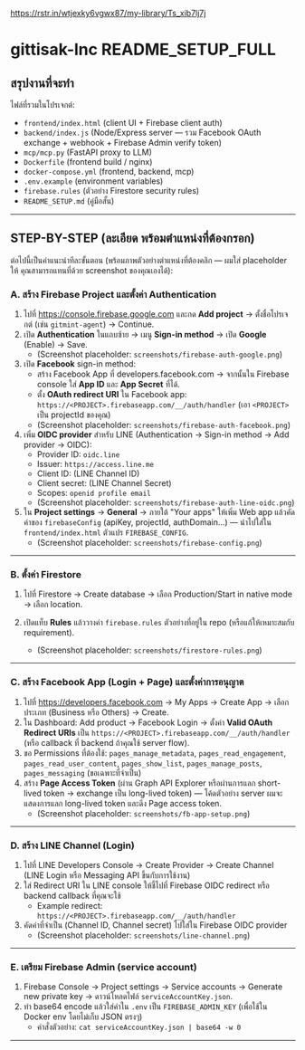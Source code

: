 https://rstr.in/wtjexky6vgwx87/my-library/Ts_xib7lj7j

# gittisak-lnc README_SETUP_FULL

## สรุปงานที่จะทำ
ไฟล์ที่รวมในโปรเจกต์:
- `frontend/index.html` (client UI + Firebase client auth)
- `backend/index.js` (Node/Express server — รวม Facebook OAuth exchange + webhook + Firebase Admin verify token)
- `mcp/mcp.py` (FastAPI proxy to LLM)
- `Dockerfile` (frontend build / nginx)
- `docker-compose.yml` (frontend, backend, mcp)
- `.env.example` (environment variables)
- `firebase.rules` (ตัวอย่าง Firestore security rules)
- `README_SETUP.md` (คู่มือสั้น)

---

## STEP-BY-STEP (ละเอียด พร้อมตำแหน่งที่ต้องกรอก)
ต่อไปนี้เป็นคำแนะนำทีละขั้นตอน (พร้อมภาพตัวอย่างตำแหน่งที่ต้องคลิก — ผมใส่ placeholder ให้ คุณสามารถแทนที่ด้วย screenshot ของคุณเองได้):

### A. สร้าง Firebase Project และตั้งค่า Authentication
1. ไปที่ https://console.firebase.google.com และกด **Add project** → ตั้งชื่อโปรเจกต์ (เช่น `gitmint-agent`) → Continue.
2. เปิด **Authentication** ในแถบซ้าย → เมนู **Sign-in method** → เปิด **Google** (Enable) → Save.
   - (Screenshot placeholder: `screenshots/firebase-auth-google.png`)
3. เปิด **Facebook** sign-in method:
   - สร้าง Facebook App ที่ developers.facebook.com → จากนั้นใน Firebase console ใส่ **App ID** และ **App Secret** ที่ได้.
   - ตั้ง **OAuth redirect URI** ใน Facebook app: `https://<PROJECT>.firebaseapp.com/__/auth/handler` (เอา `<PROJECT>` เป็น projectId ของคุณ)
   - (Screenshot placeholder: `screenshots/firebase-auth-facebook.png`)
4. เพิ่ม **OIDC provider** สำหรับ LINE (Authentication → Sign-in method → Add provider → OIDC):
   - Provider ID: `oidc.line`
   - Issuer: `https://access.line.me`
   - Client ID: (LINE Channel ID)
   - Client secret: (LINE Channel Secret)
   - Scopes: `openid profile email`
   - (Screenshot placeholder: `screenshots/firebase-auth-line-oidc.png`)
5. ใน **Project settings** → **General** → ภายใต้ "Your apps" ให้เพิ่ม Web app แล้วคัดค่าของ `firebaseConfig` (apiKey, projectId, authDomain...) — นำไปใส่ใน `frontend/index.html` ตัวแปร `FIREBASE_CONFIG`.
   - (Screenshot placeholder: `screenshots/firebase-config.png`)

---
### B. ตั้งค่า Firestore
1. ไปที่ Firestore → Create database → เลือก Production/Start in native mode → เลือก location.

2. เปิดแท็บ **Rules** แล้ววางค่า `firebase.rules` ตัวอย่างที่อยู่ใน repo (หรือแก้ให้เหมาะสมกับ requirement).
   - (Screenshot placeholder: `screenshots/firestore-rules.png`)

---

### C. สร้าง Facebook App (Login + Page) และตั้งค่าการอนุญาต
1. ไปที่ https://developers.facebook.com → My Apps → Create App → เลือกประเภท (Business หรือ Others) → Create.
2. ใน Dashboard: Add product → Facebook Login → ตั้งค่า **Valid OAuth Redirect URIs** เป็น `https://<PROJECT>.firebaseapp.com/__/auth/handler` (หรือ callback ที่ backend ถ้าคุณใช้ server flow).
3. ขอ Permissions ที่ต้องใช้: `pages_manage_metadata`, `pages_read_engagement`, `pages_read_user_content`, `pages_show_list`, `pages_manage_posts`, `pages_messaging` (ขอเฉพาะที่จำเป็น)
4. สร้าง **Page Access Token** (ผ่าน Graph API Explorer หรือผ่านการแลก short-lived token → exchange เป็น long-lived token) — โค้ดตัวอย่าง server ผมจะแสดงการแลก long-lived token และดึง Page access token.
   - (Screenshot placeholder: `screenshots/fb-app-setup.png`)

---

### D. สร้าง LINE Channel (Login)
1. ไปที่ LINE Developers Console → Create Provider → Create Channel (LINE Login หรือ Messaging API ขึ้นกับการใช้งาน)
2. ใส่ Redirect URI ใน LINE console ให้ชี้ไปที่ Firebase OIDC redirect หรือ backend callback ที่คุณจะใช้
   - Example redirect: `https://<PROJECT>.firebaseapp.com/__/auth/handler`
3. คัดค่าที่จำเป็น (Channel ID, Channel secret) ไปใส่ใน Firebase OIDC provider
   - (Screenshot placeholder: `screenshots/line-channel.png`)

---

### E. เตรียม Firebase Admin (service account)
1. Firebase Console → Project settings → Service accounts → Generate new private key → ดาวน์โหลดไฟล์ `serviceAccountKey.json`.
2. ทำ base64 encode แล้วใส่ค่าใน `.env` เป็น `FIREBASE_ADMIN_KEY` (เพื่อใช้ใน Docker env โดยไม่เก็บ JSON ตรงๆ)
   - คำสั่งตัวอย่าง: `cat serviceAccountKey.json | base64 -w 0`

---
